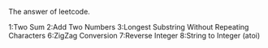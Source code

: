 The answer of leetcode.

1:Two Sum
2:Add Two Numbers
3:Longest Substring Without Repeating Characters
6:ZigZag Conversion
7:Reverse Integer
8:String to Integer (atoi)
